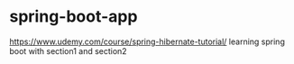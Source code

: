 # spring-boot-app
https://www.udemy.com/course/spring-hibernate-tutorial/
learning spring boot with section1 and section2 
